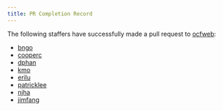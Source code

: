 ```yaml
---
title: PR Completion Record
---
```


The following staffers have successfully made a pull request to
[ocfweb](https://github.com/ocf/ocfweb):

<!-- Please keep this list alphabetical! -->

- [bngo](https://github.com/ocf/ocfweb/pull/578)
- [cooperc](https://github.com/ocf/ocfweb/pull/569)
- [dphan](https://github.com/ocf/ocfweb/pull/579)
- [kmo](https://github.com/ocf/ocfweb/pull/588)
- [erilu]()
- [patricklee]()
- [njha](https://github.com/ocf/ocfweb/pull/598)
- [jimfang](https://github.com/ocf/ocfweb/pull/824)
